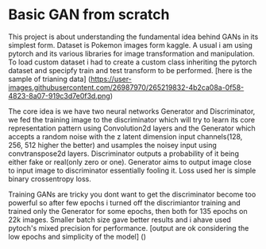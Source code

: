 # Basic GAN from scratch
This project is about understanding the fundamental idea behind GANs in its simplest form.
Dataset is Pokemon images form kaggle.
A usual i am using pytorch and its various libraries for image transformation and manipulation.
To load custom dataset i had to create a custom class inheriting the pytorch dataset and specipfy train and test transform to be performed.
[here is the sample of trianing data]
(https://user-images.githubusercontent.com/26987970/265219832-4b2ca08a-0f58-4823-8a07-919c3d7e0f3d.png)

The core idea is we have two neural networks Generator and Discriminator, we fed the training image to the discriminator
which will try to learn its core representation pattern using Convolution2d layers and the Generator which accepts a random noise with the z latent dimension input channels(128, 256, 512 higher the better) and usamples the noisey input using convtranspose2d layers.
Discriminator outputs a probability of it being either fake or real(only zero or one).
Generator aims to output image close to input image to discriminator essentially fooling it.
Loss used her is simple binary crossentropy loss.

Training GANs are  tricky you dont want to get the discriminator become too powerful so after few epochs i turned off the discrimiantor training and trained only the Generator for some epochs, then both for 135 epochs on 22k images.
Smaller batch size gave better results and i ahave used pytoch's mixed precision for performance.
[output are ok considering the low epochs and simplicity of the model]
()

